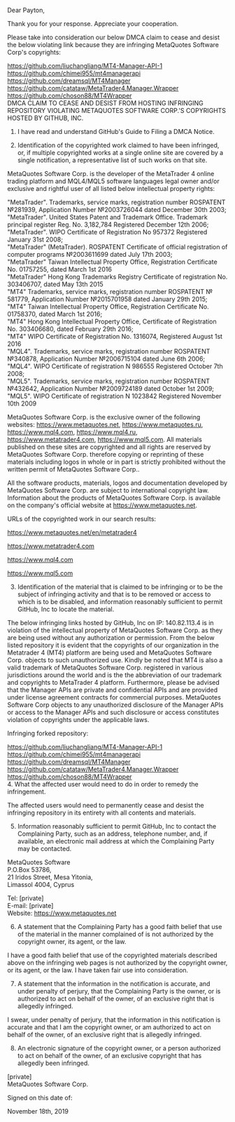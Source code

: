 Dear Payton,  
  
Thank you for your response. Appreciate your cooperation.  
  
Please take into consideration our below DMCA claim to cease and desist the below violating link because they are infringing MetaQuotes Software Corp's copyrights:  
  
https://github.com/liuchangliang/MT4-Manager-API-1  
https://github.com/chimei955/mt4managerapi  
https://github.com/dreamsql/MT4Manager  
https://github.com/catataw/MetaTrader4.Manager.Wrapper  
https://github.com/choson88/MT4Wrapper  
DMCA CLAIM TO CEASE AND DESIST FROM HOSTING INFRINGING REPOSITORY VIOLATING METAQUOTES SOFTWARE CORP.'S COPYRIGHTS HOSTED BY GITHUB, INC.  
  
1. I have read and understand GitHub's Guide to Filing a DMCA Notice.  
  
2. Identification of the copyrighted work claimed to have been infringed, or, if multiple copyrighted works at a single online site are covered by a single notification, a representative list of such works on that site.  
  
MetaQuotes Software Corp. is the developer of the MetaTrader 4 online trading platform and MQL4/MQL5 software languages legal owner and/or exclusive and rightful user of all listed below intellectual property rights:  
  
"MetaTrader". Trademarks, service marks, registration number ROSPATENT №281939, Application Number №2003726044 dated December 30th  2003;  
"MetaTrader". United States Patent and Trademark Office. Trademark principal register Reg. No. 3,182,784 Registered December 12th  2006;  
"MetaTrader". WIPO Certificate of Registration No  957372 Registered January 31st  2008;  
"MetaTrader" (MetaTrader). ROSPATENT Certificate of official registration of computer programs №2003611699 dated July 17th  2003;  
"MetaTrader"  Taiwan Intellectual Property Office, Registration Certificate No. 01757255, dated March 1st  2016      
"MetaTrader" Hong Kong Trademarks Registry Certificate of registration No. 303406707, dated May 13th   2015  
"MT4" Trademarks, service marks, registration number ROSPATENT № 581779, Application Number №2015701958 dated January 29th  2015;  
"MT4" Taiwan Intellectual Property Office, Registration Certificate No. 01758370, dated March 1st  2016;  
"MT4" Hong Kong Intellectual Property Office, Certificate of Registration No. 303406680, dated February 29th  2016;  
"MT4" WIPO Certificate of Registration No. 1316074, Registered August 1st 2016  
"MQL4". Trademarks, service marks, registration number ROSPATENT №340878, Application Number №2006715104 dated June 6th 2006;  
"MQL4". WIPO Certificate of registration N 986555 Registered October 7th  2008;  
"MQL5". Trademarks, service marks, registration number ROSPATENT №432642, Application Number №2009724189 dated October 1st 2009;  
"MQL5". WIPO Certificate of registration N 1023842 Registered November 10th 2009  
  
MetaQuotes Software Corp. is the exclusive owner of the following websites: https://www.metaquotes.net, https://www.metaquotes.ru, https://www.mql4.com, https://www.mql4.ru, https://www.metatrader4.com, https://www.mql5.com. All materials published on these sites are copyrighted and all rights are reserved by MetaQuotes Software Corp. therefore copying or reprinting of these materials including logos in whole or in part is strictly prohibited without the written permit of MetaQuotes Software Corp..  
  
All the software products, materials, logos and documentation developed by MetaQuotes Software Corp. are subject to international copyright law. Information about the products of MetaQuotes Software Corp. is available on the company's official website at https://www.metaquotes.net.  
  
URLs of the copyrighted work in our search results:  
  
https://www.metaquotes.net/en/metatrader4  
  
https://www.metatrader4.com  
  
https://www.mql4.com  
  
https://www.mql5.com  
  
3. Identification of the material that is claimed to be infringing or to be the subject of infringing activity and that is to be removed or access to which is to be disabled, and information reasonably sufficient to permit GitHub, Inc to locate the material.  
  
The below infringing links hosted by GitHub, Inc on IP:  140.82.113.4  is in violation of the intellectual property of MetaQuotes Software Corp. as they are being used without any authorization or permission. From the below listed repository it is evident that the copyrights of our organization in the Metatrader 4 (MT4) platform are being used and MetaQuotes Software Corp. objects to such unauthorized use.  Kindly be noted that MT4 is also a valid trademark of MetaQuotes Software Corp. registered in various jurisdictions around the world and is the the abbreviation of our trademark and copyrights to MetaTrader 4 platform. Furthermore, please be advised that the Manager APIs are private and confidential APIs and are provided under license agreement contracts for commercial purposes.  MetaQuotes Software Corp objects to any unauthorized disclosure of the Manager APIs or access to the Manager APIs and such disclosure or access constitutes violation of copyrights under the applicable laws.  
  
Infringing forked repository:  
  
https://github.com/liuchangliang/MT4-Manager-API-1  
https://github.com/chimei955/mt4managerapi  
https://github.com/dreamsql/MT4Manager  
https://github.com/catataw/MetaTrader4.Manager.Wrapper  
https://github.com/choson88/MT4Wrapper  
4. What the affected user would need to do in order to remedy the infringement.  
  
‌The affected users would need to permanently cease and desist the infringing repository in its entirety with all contents and materials.  
  
5. Information reasonably sufficient to permit GitHub, Inc to contact the Complaining Party, such as an address, telephone number, and, if available, an electronic mail address at which the Complaining Party may be contacted.  
  
MetaQuotes Software  
P.O.Box 53786,  
21 Iridos Street, Mesa Yitonia,  
Limassol 4004, Cyprus  
  
Tel: [private]  
E-mail: [private]    
Website: https://www.metaquotes.net  
  
6. A statement that the Complaining Party has a good faith belief that use of the material in the manner complained of is not authorized by the copyright owner, its agent, or the law.  
  
I have a good faith belief that use of the copyrighted materials described above on the infringing web pages is not authorized by the copyright owner, or its agent, or the law. I have taken fair use into consideration.  
  
7. A statement that the information in the notification is accurate, and under penalty of perjury, that the Complaining Party is the owner, or is authorized to act on behalf of the owner, of an exclusive right that is allegedly infringed.  
  
I swear, under penalty of perjury, that the information in this notification is accurate and that I am the copyright owner, or am authorized to act on behalf of the owner, of an exclusive right that is allegedly infringed.  
  
  
8. An electronic signature of the copyright owner, or a person authorized to act on behalf of the owner, of an exclusive copyright that has allegedly been infringed.  
  
[private]  
MetaQuotes Software Corp.  
  
  
  
Signed on this date of:   
  
November 18th, 2019  
  

